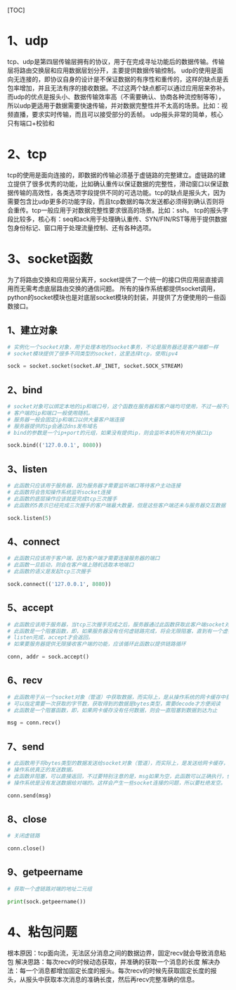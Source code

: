 
[TOC]


# 1、udp
tcp、udp是第四层传输层拥有的协议，用于在完成寻址功能后的数据传输。传输层将路由交换层和应用数据层划分开，主要提供数据传输控制。
udp的使用是面向无连接的，即协议自身的设计是不保证数据的有序性和重传的，这样的缺点是丢包率增加，并且无法有序的接收数据。不过这两个缺点都可以通过应用层来弥补。而udp的优点是报头小、数据传输效率高（不需要确认、协商各种流控制等等），所以udp更适用于数据需要快速传输，并对数据完整性并不太高的场景。比如：视频直播，要求实时传输，而且可以接受部分的丢帧。
udp报头非常的简单，核心只有端口+校验和

# 2、tcp
tcp的使用是面向连接的，即数据的传输必须基于虚链路的完整建立。虚链路的建立提供了很多优秀的功能，比如确认重传以保证数据的完整性，滑动窗口以保证数据传输的高效性，各类选项字段提供不同的可选功能。tcp的缺点是报头大，因为需要包含比udp更多的功能字段，而且tcp数据的每次发送都必须得到确认否则将会重传。tcp一般应用于对数据完整性要求很高的场景。比如：ssh。
tcp的报头字段比较多，核心有：seq和ack用于处理确认重传、SYN/FIN/RST等用于提供数据包身份标记、窗口用于处理流量控制、还有各种选项。


# 3、socket函数
为了将路由交换和应用层分离开，socket提供了一个统一的接口供应用层直接调用而无需考虑底层路由交换的通信问题。
所有的操作系统都提供socket调用，python的socket模块也是对底层socket模块的封装，并提供了方便使用的一些函数接口。

## 1、建立对象
```python
# 实例化一个socket对象，用于处理本地的socket事务，不论是服务器还是客户端都一样
# socket模块提供了很多不同类型的socket，这里选择tcp，使用ipv4

sock = socket.socket(socket.AF_INET, socket.SOCK_STREAM)
```
## 2、bind
```python
# socket对象可以绑定本地的ip和端口号，这个函数在服务器和客户端均可使用，不过一般不会绑定客户端
# 客户端的ip和端口一般使用随机。
# 服务器一般会固定ip和端口以供大量客户端连接
# 服务器提供的ip会通过dns发布域名
# bind的参数是一个ip+port的元组，如果没有提供ip，则会监听本机所有对外接口ip

sock.bind(('127.0.0.1', 8080))
```

## 3、listen
```python
# 此函数只应该用于服务器，因为服务器才需要监听端口等待客户主动连接
# 此函数将会告知操作系统监听socket连接
# 此函数的底层操作应该就是完成tcp三次握手
# 此函数的5表示已经完成三次握手的客户端最大数量，但是这些客户端还未与服务器交互数据

sock.listen(5)
```



## 4、connect
```python
# 此函数只应该用于客户端，因为客户端才需要连接服务器的端口
# 此函数一旦启动，则会在客户端上随机选取本地端口
# 此函数的语义是发起tcp三次握手

sock.connect(('127.0.0.1', 8080))
```



## 5、accept

```python
# 此函数应该用于服务器，当tcp三次握手完成之后，服务器通过此函数获取此客户端socket对象和地址。
# 此函数是一个阻塞函数，即，如果服务器没有任何虚链路完成，将会无限阻塞，直到有一个虚链路通过
# listen完成，accept才会返回。
# 如果要服务器提供无限接收客户端的功能，应该循环此函数以提供链路循环

conn, addr = sock.accept()
```

## 6、recv

```python
# 此函数用于从一个socket对象（管道）中获取数据，而实际上，是从操作系统的网卡缓存中获取数据
# 可以指定需要一次获取的字节数，获取得到的数据是bytes类型，需要decode才方便阅读
# 此函数是一个阻塞函数，即，如果网卡缓存没有任何数据，则会一直阻塞到数据到达为止

msg = conn.recv()
```



## 7、send
```python
# 此函数用于将bytes类型的数据发送给socket对象（管道），而实际上，是发送给网卡缓存，后续交由
# 操作系统真正的发送数据。
# 此函数非阻塞，可以直接返回，不过要特别注意的是，msg如果为空，此函数可以正确执行，但是实际上
# 操作系统是没有发送数据给对端的。这样会产生一些socket连接的问题，所以要杜绝发空。

conn.send(msg)
```

## 8、close
```python
# 关闭虚链路

conn.close()
```
## 9、getpeername
```python
# 获取一个虚链路对端的地址二元组

print(sock.getpeername())
```

# 4、粘包问题
根本原因：tcp面向流，无法区分消息之间的数据边界，固定recv就会导致消息粘包
解决思路：每次recv的时候动态获取，并准确的获取一个消息的长度
解决办法：每一个消息都增加固定长度的报头。每次recv的时候先获取固定长度的报头，从报头中获取本次消息的准确长度，然后再recv完整准确的信息。